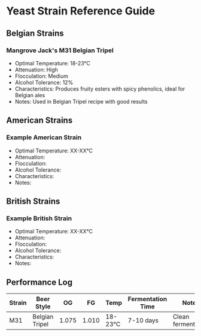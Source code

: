 # Yeast Strain Reference Guide

## Belgian Strains

### Mangrove Jack's M31 Belgian Tripel
- Optimal Temperature: 18-23°C
- Attenuation: High
- Flocculation: Medium
- Alcohol Tolerance: 12%
- Characteristics: Produces fruity esters with spicy phenolics, ideal for Belgian ales
- Notes: Used in Belgian Tripel recipe with good results

## American Strains

### Example American Strain
- Optimal Temperature: XX-XX°C
- Attenuation: 
- Flocculation: 
- Alcohol Tolerance: 
- Characteristics: 
- Notes: 

## British Strains

### Example British Strain
- Optimal Temperature: XX-XX°C
- Attenuation: 
- Flocculation: 
- Alcohol Tolerance: 
- Characteristics: 
- Notes: 

## Performance Log
| Strain | Beer Style | OG | FG | Temp | Fermentation Time | Notes |
|--------|------------|----|----|------|-------------------|-------|
| M31    | Belgian Tripel | 1.075 | 1.010 | 18-23°C | 7-10 days | Clean fermentation |